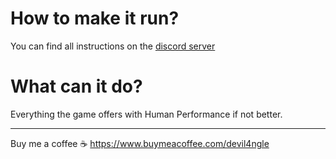 # How to make it run?
You can find all instructions on the [discord server](https://discord.gg/aEaBr77UDn)
# What can it do?
Everything the game offers with Human Performance if not better.

---

Buy me a coffee :coffee: https://www.buymeacoffee.com/devil4ngle
